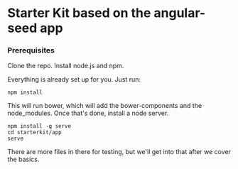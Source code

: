 # Starter Kit based on the angular-seed app

### Prerequisites

Clone the repo. 
Install node.js and npm. 

Everything is already set up for you. Just run:

```
npm install
```

This will run bower, which will add the bower-components and the node_modules. Once that's done, install a node server. 

```
npm install -g serve
cd starterkit/app
serve
```
 
There are more files in there for testing, but we'll get into that after we cover the basics. 
